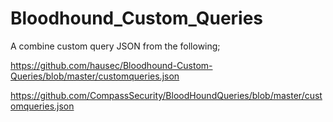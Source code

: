 # Bloodhound_Custom_Queries
A combine custom query JSON from the following;

https://github.com/hausec/Bloodhound-Custom-Queries/blob/master/customqueries.json

https://github.com/CompassSecurity/BloodHoundQueries/blob/master/customqueries.json

